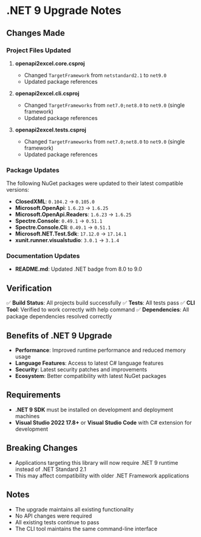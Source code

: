 # .NET 9 Upgrade Notes

## Changes Made

### Project Files Updated

1. **openapi2excel.core.csproj**
   - Changed `TargetFramework` from `netstandard2.1` to `net9.0`
   - Updated package references

2. **openapi2excel.cli.csproj**
   - Changed `TargetFrameworks` from `net7.0;net8.0` to `net9.0` (single framework)
   - Updated package references

3. **openapi2excel.tests.csproj**
   - Changed `TargetFrameworks` from `net7.0;net8.0` to `net9.0` (single framework)
   - Updated package references

### Package Updates

The following NuGet packages were updated to their latest compatible versions:

- **ClosedXML**: `0.104.2` → `0.105.0`
- **Microsoft.OpenApi**: `1.6.23` → `1.6.25`
- **Microsoft.OpenApi.Readers**: `1.6.23` → `1.6.25`
- **Spectre.Console**: `0.49.1` → `0.51.1`
- **Spectre.Console.Cli**: `0.49.1` → `0.51.1`
- **Microsoft.NET.Test.Sdk**: `17.12.0` → `17.14.1`
- **xunit.runner.visualstudio**: `3.0.1` → `3.1.4`

### Documentation Updates

- **README.md**: Updated .NET badge from 8.0 to 9.0

## Verification

✅ **Build Status**: All projects build successfully
✅ **Tests**: All tests pass
✅ **CLI Tool**: Verified to work correctly with help command
✅ **Dependencies**: All package dependencies resolved correctly

## Benefits of .NET 9 Upgrade

- **Performance**: Improved runtime performance and reduced memory usage
- **Language Features**: Access to latest C# language features
- **Security**: Latest security patches and improvements
- **Ecosystem**: Better compatibility with latest NuGet packages

## Requirements

- **.NET 9 SDK** must be installed on development and deployment machines
- **Visual Studio 2022 17.8+** or **Visual Studio Code** with C# extension for development

## Breaking Changes

- Applications targeting this library will now require .NET 9 runtime instead of .NET Standard 2.1
- This may affect compatibility with older .NET Framework applications

## Notes

- The upgrade maintains all existing functionality
- No API changes were required
- All existing tests continue to pass
- The CLI tool maintains the same command-line interface
